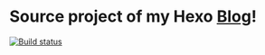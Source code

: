 # Source project of my Hexo [Blog](https://tray307969.github.io/)!
[![Build status](https://ci.appveyor.com/api/projects/status/b0wack7uxrvifijj/branch/files?svg=true)](https://ci.appveyor.com/project/tray307969/hexo-source)